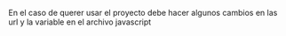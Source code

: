 En el caso de querer usar el proyecto debe hacer algunos cambios en las url y la variable en el archivo javascript

